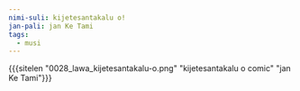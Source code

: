 ```yaml
---
nimi-suli: kijetesantakalu o!
jan-pali: jan Ke Tami
tags:
  - musi
---
```

{{{sitelen "0028_lawa_kijetesantakalu-o.png" "kijetesantakalu o comic" "jan Ke Tami"}}}
